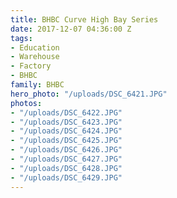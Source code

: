 ```yaml
---
title: BHBC Curve High Bay Series
date: 2017-12-07 04:36:00 Z
tags:
- Education
- Warehouse
- Factory
- BHBC
family: BHBC
hero_photo: "/uploads/DSC_6421.JPG"
photos:
- "/uploads/DSC_6422.JPG"
- "/uploads/DSC_6423.JPG"
- "/uploads/DSC_6424.JPG"
- "/uploads/DSC_6425.JPG"
- "/uploads/DSC_6426.JPG"
- "/uploads/DSC_6427.JPG"
- "/uploads/DSC_6428.JPG"
- "/uploads/DSC_6429.JPG"
---
```


